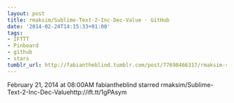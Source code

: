 ```yaml
---
layout: post
title: rmaksim/Sublime-Text-2-Inc-Dec-Value · GitHub
date: '2014-02-24T14:15:33+01:00'
tags:
- IFTTT
- Pinboard
- github
- stars
tumblr_url: http://fabiantheblind.tumblr.com/post/77698466317/rmaksim-sublime-text-2-inc-dec-value-github
---
```

February 21, 2014 at 08:00AM
fabiantheblind starred rmaksim/Sublime-Text-2-Inc-Dec-Valuehttp://ift.tt/1gPAsym
